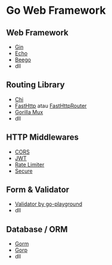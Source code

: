 # Go Web Framework

## Web Framework

- [Gin]()
- [Echo]()
- [Beego]()
- dll

## Routing Library

- [Chi]()
- [FastHttp]() atau [FastHttpRouter]()
- [Gorilla Mux]()
- dll

## HTTP Middlewares

- [CORS]()
- [JWT]()
- [Rate Limiter]()
- [Secure]()

## Form & Validator

- [Validator by go-playground]()
- dll

## Database / ORM

- [Gorm]()
- [Gorp]()
- dll